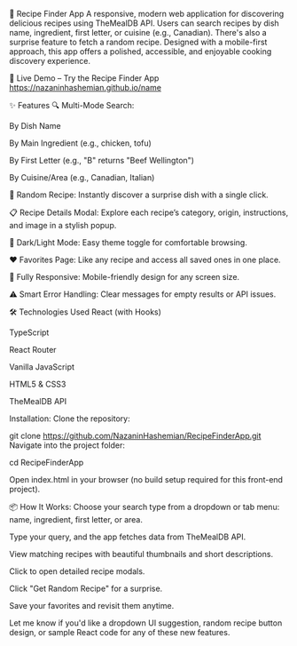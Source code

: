 🥘 Recipe Finder App
A responsive, modern web application for discovering delicious recipes using TheMealDB API. Users can search recipes by dish name, ingredient, first letter, or cuisine (e.g., Canadian). There's also a surprise feature to fetch a random recipe. Designed with a mobile-first approach, this app offers a polished, accessible, and enjoyable cooking discovery experience.

🔗 Live Demo – Try the Recipe Finder App
https://nazaninhashemian.github.io/name

✨ Features
🔍 Multi-Mode Search:

By Dish Name

By Main Ingredient (e.g., chicken, tofu)

By First Letter (e.g., "B" returns "Beef Wellington")

By Cuisine/Area (e.g., Canadian, Italian)

🎲 Random Recipe: Instantly discover a surprise dish with a single click.

📋 Recipe Details Modal: Explore each recipe’s category, origin, instructions, and image in a stylish popup.

🌙 Dark/Light Mode: Easy theme toggle for comfortable browsing.

❤️ Favorites Page: Like any recipe and access all saved ones in one place.

📱 Fully Responsive: Mobile-friendly design for any screen size.

⚠️ Smart Error Handling: Clear messages for empty results or API issues.

🛠 Technologies Used
React (with Hooks)

TypeScript

React Router

Vanilla JavaScript

HTML5 & CSS3

TheMealDB API


Installation:
Clone the repository:

git clone https://github.com/NazaninHashemian/RecipeFinderApp.git
Navigate into the project folder:

cd RecipeFinderApp

Open index.html in your browser (no build setup required for this front-end project).


📦 How It Works:
Choose your search type from a dropdown or tab menu: name, ingredient, first letter, or area.

Type your query, and the app fetches data from TheMealDB API.

View matching recipes with beautiful thumbnails and short descriptions.

Click to open detailed recipe modals.

Click "Get Random Recipe" for a surprise.

Save your favorites and revisit them anytime.

Let me know if you'd like a dropdown UI suggestion, random recipe button design, or sample React code for any of these new features.



